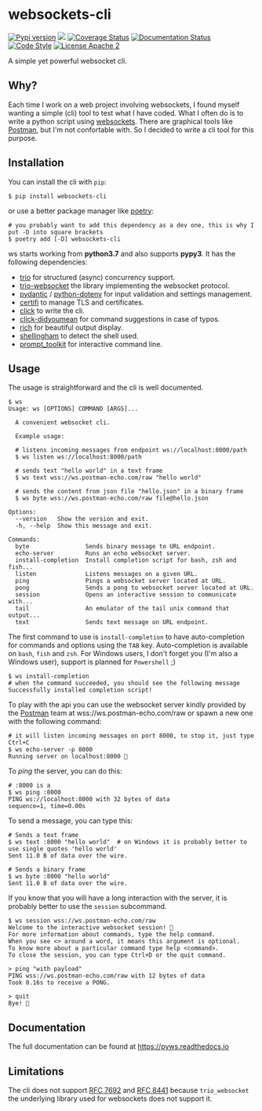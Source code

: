 # websockets-cli

[![Pypi version](https://img.shields.io/pypi/v/websockets-cli.svg)](https://pypi.org/project/websockets-cli/)
![](https://github.com/lewoudar/ws/workflows/CI/badge.svg)
[![Coverage Status](https://codecov.io/gh/lewoudar/ws/branch/main/graphs/badge.svg?branch=main)](https://codecov.io/gh/lewoudar/ws)
[![Documentation Status](https://readthedocs.org/projects/pyws/badge/?version=latest)](https://pyws.readthedocs.io/en/latest/?badge=latest)
[![Code Style](https://img.shields.io/badge/code%20style-black-black)](https://github.com/lewoudar/ws)
[![License Apache 2](https://img.shields.io/hexpm/l/plug.svg)](http://www.apache.org/licenses/LICENSE-2.0)

A simple yet powerful websocket cli.

## Why?

Each time I work on a web project involving websockets, I found myself wanting a simple (cli) tool to test what I have
coded. What I often do is to write a python script using [websockets](https://websockets.readthedocs.io/en/stable/).
There are graphical tools like [Postman](https://www.postman.com/), but I'm not confortable with.
So I decided to write a cli tool for this purpose.

## Installation

You can install the cli with `pip`:

```shell
$ pip install websockets-cli
```

or use a better package manager like [poetry](https://python-poetry.org/docs/):

```shell
# you probably want to add this dependency as a dev one, this is why I put -D into square brackets
$ poetry add [-D] websockets-cli
```

ws starts working from **python3.7** and also supports **pypy3**. It has the following dependencies:

- [trio](https://trio.readthedocs.io/en/stable/) for structured (async) concurrency support.
- [trio-websocket](https://trio-websocket.readthedocs.io/en/stable/) the library implementing the websocket protocol.
- [pydantic](https://pydantic-docs.helpmanual.io/) / [python-dotenv](https://pypi.org/project/python-dotenv/) for
  input validation and settings management.
- [certifi](https://pypi.org/project/certifi/) to manage TLS and certificates.
- [click](https://click.palletsprojects.com/en/8.1.x/) to write the cli.
- [click-didyoumean](https://pypi.org/project/click-didyoumean/) for command suggestions in case of typos.
- [rich](https://rich.readthedocs.io/en/latest/) for beautiful output display.
- [shellingham](https://pypi.org/project/shellingham/) to detect the shell used.
- [prompt_toolkit](https://python-prompt-toolkit.readthedocs.io/en/master/) for interactive command line.

## Usage

The usage is straightforward and the cli is well documented.

```shell
$ ws
Usage: ws [OPTIONS] COMMAND [ARGS]...

  A convenient websocket cli.

  Example usage:

  # listens incoming messages from endpoint ws://localhost:8000/path
  $ ws listen ws://localhost:8000/path

  # sends text "hello world" in a text frame
  $ ws text wss://ws.postman-echo.com/raw "hello world"

  # sends the content from json file "hello.json" in a binary frame
  $ ws byte wss://ws.postman-echo.com/raw file@hello.json

Options:
  --version   Show the version and exit.
  -h, --help  Show this message and exit.

Commands:
  byte                Sends binary message to URL endpoint.
  echo-server         Runs an echo websocket server.
  install-completion  Install completion script for bash, zsh and fish...
  listen              Listens messages on a given URL.
  ping                Pings a websocket server located at URL.
  pong                Sends a pong to websocket server located at URL.
  session             Opens an interactive session to communicate with...
  tail                An emulator of the tail unix command that output...
  text                Sends text message on URL endpoint.
```

The first command to use is `install-completion` to have auto-completion for commands and options using the `TAB` key.
Auto-completion is available on `bash`, `fish` and `zsh`. For Windows users, I don't forget you (I'm also a Windows
user), support is planned for `Powershell` ;)

```shell
$ ws install-completion
# when the command succeeded, you should see the following message
Successfully installed completion script!
```

To play with the api you can use the websocket server kindly provided by the
[Postman](https://blog.postman.com/introducing-postman-websocket-echo-service/) team at wss://ws.postman-echo.com/raw or
spawn a new one with the following command:

```shell
# it will listen incoming messages on port 8000, to stop it, just type Ctrl+C
$ ws echo-server -p 8000
Running server on localhost:8000 💫
```

To *ping* the server, you can do this:

```shell
# :8000 is a
$ ws ping :8000
PING ws://localhost:8000 with 32 bytes of data
sequence=1, time=0.00s
```

To send a message, you can type this:

```shell
# Sends a text frame
$ ws text :8000 "hello world"  # on Windows it is probably better to use single quotes 'hello world'
Sent 11.0 B of data over the wire.

# Sends a binary frame
$ ws byte :8000 "hello world"
Sent 11.0 B of data over the wire.
```

If you know that you will have a long interaction with the server, it is probably better to use the `session` subcommand.

```shell
$ ws session wss://ws.postman-echo.com/raw
Welcome to the interactive websocket session! 🌟
For more information about commands, type the help command.
When you see <> around a word, it means this argument is optional.
To know more about a particular command type help <command>.
To close the session, you can type Ctrl+D or the quit command.

> ping "with payload"
PING wss://ws.postman-echo.com/raw with 12 bytes of data
Took 0.16s to receive a PONG.

> quit
Bye! 👋
```
## Documentation

The full documentation can be found at https://pyws.readthedocs.io

## Limitations

The cli does not support [RFC 7692](https://datatracker.ietf.org/doc/html/rfc7692) and
[RFC 8441](https://datatracker.ietf.org/doc/html/rfc8441) because `trio_websocket` the underlying library used for
websockets does not support it.
